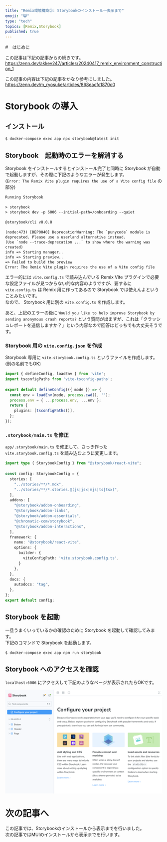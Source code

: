 ```yaml
---
title: "Remix環境構築②: Storybookのインストール～表示まで"
emoji: "😸"
type: "tech"
topics: [Remix,Storybook]
published: true
---
```


#　はじめに

この記事は下記の記事からの続きです。  
https://zenn.dev/akkey247/articles/20240417_remix_environment_construction_1

この記事の内容は下記の記事をかなり参考にしました。  
https://zenn.dev/m_ryosuke/articles/868eacfc1870c0

# Storybook の導入

## インストール

```
$ docker-compose exec app npx storybook@latest init
```

## Storybook　起動時のエラーを解消する

Storybook をインストールするとインストール完了と同時に Storybook が自動で起動しますが、その際に下記のようなエラーが発生します。  
(`Error: The Remix Vite plugin requires the use of a Vite config file` の部分)

```
Running Storybook

> storybook
> storybook dev -p 6006 --initial-path=/onboarding --quiet

@storybook/cli v8.0.8

(node:473) [DEP0040] DeprecationWarning: The `punycode` module is deprecated. Please use a userland alternative instead.
(Use `node --trace-deprecation ...` to show where the warning was created)
info => Starting manager..
info => Starting preview..
=> Failed to build the preview
Error: The Remix Vite plugin requires the use of a Vite config file
```

エラー的には `vite.config.ts` で読み込んでいる Remix Vite プラグインで必要な設定ファイルが見つからない的な内容のようですが、要するに `vite.config.ts` は Remix 用に作ってあるので Storybook では使えんよということみたいです。  
なので、 Storybook 用に別の `vite.config.ts` を作成します。  

あと、上記のエラーの後に `Would you like to help improve Storybook by sending anonymous crash reports?` という質問が出ますが、これは「クラッシュレポートを送信しますか？」という内容なので回答はどっちでも大丈夫そうです。  

### Storybook 用の `vite.config.json` を作成

Storybook 専用に `vite.storybook.config.ts` というファイルを作成します。(別の名前でもOK)  

```ts:vite.storybook.config.ts
import { defineConfig, loadEnv } from 'vite';
import tsconfigPaths from 'vite-tsconfig-paths';

export default defineConfig(({ mode }) => {
  const env = loadEnv(mode, process.cwd(), '');
  process.env = { ...process.env, ...env };
  return {
    plugins: [tsconfigPaths()],
  };
});
```

### `.storybook/main.ts` を修正

`app/.storybook/main.ts` を修正して、さっき作った `vite.storybook.config.ts` を読み込むように変更します。  

```ts:main.ts
import type { StorybookConfig } from "@storybook/react-vite";

const config: StorybookConfig = {
  stories: [
    "../stories/**/*.mdx",
    "../stories/**/*.stories.@(js|jsx|mjs|ts|tsx)",
  ],
  addons: [
    "@storybook/addon-onboarding",
    "@storybook/addon-links",
    "@storybook/addon-essentials",
    "@chromatic-com/storybook",
    "@storybook/addon-interactions",
  ],
  framework: {
    name: "@storybook/react-vite",
    options: {
      builder: {
        viteConfigPath: 'vite.storybook.config.ts',
      }
    },
  },
  docs: {
    autodocs: "tag",
  },
};
export default config;
```

## Storybook を起動

一旦うまくいっているかの確認のために Storybook を起動して確認してみます。  
下記のコマンドで Storybook を起動します。  

```
$ docker-compose exec app npm run storybook
```

## Storybook へのアクセスを確認

`localhost:6006` にアクセスして下記のようなページが表示されたらOKです。  

![](/images/20240417_remix_environment_construction_2__image1.png)

# 次の記事へ

この記事では、Storybookのインストールから表示までを行いました。  
次の記事ではMUIのインストールから表示までを行います。  